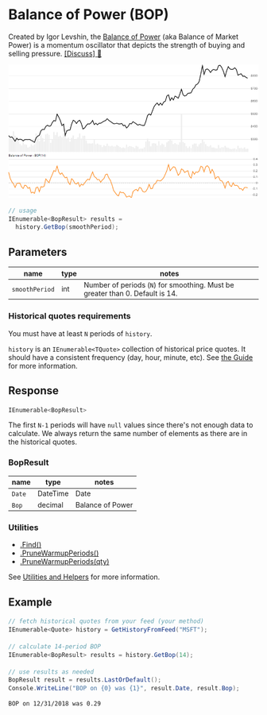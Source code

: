 ﻿# Balance of Power (BOP)

Created by Igor Levshin, the [Balance of Power](https://school.stockcharts.com/doku.php?id=technical_indicators:balance_of_power) (aka Balance of Market Power) is a momentum oscillator that depicts the strength of buying and selling pressure.
[[Discuss] :speech_balloon:](https://github.com/DaveSkender/Stock.Indicators/discussions/302 "Community discussion about this indicator")

![image](chart.png)

```csharp
// usage
IEnumerable<BopResult> results =
  history.GetBop(smoothPeriod);  
```

## Parameters

| name | type | notes
| -- |-- |--
| `smoothPeriod` | int | Number of periods (`N`) for smoothing.  Must be greater than 0.  Default is 14.

### Historical quotes requirements

You must have at least `N` periods of `history`.

`history` is an `IEnumerable<TQuote>` collection of historical price quotes.  It should have a consistent frequency (day, hour, minute, etc).  See [the Guide](../../docs/GUIDE.md) for more information.

## Response

```csharp
IEnumerable<BopResult>
```

The first `N-1` periods will have `null` values since there's not enough data to calculate.  We always return the same number of elements as there are in the historical quotes.

### BopResult

| name | type | notes
| -- |-- |--
| `Date` | DateTime | Date
| `Bop` | decimal | Balance of Power

### Utilities

- [.Find()](../../docs/UTILITIES.md#find-indicator-result-by-date)
- [.PruneWarmupPeriods()](../../docs/UTILITIES.md#prune-warmup-periods)
- [.PruneWarmupPeriods(qty)](../../docs/UTILITIES.md#prune-warmup-periods)

See [Utilities and Helpers](../../docs/UTILITIES.md#content) for more information.

## Example

```csharp
// fetch historical quotes from your feed (your method)
IEnumerable<Quote> history = GetHistoryFromFeed("MSFT");

// calculate 14-period BOP
IEnumerable<BopResult> results = history.GetBop(14);

// use results as needed
BopResult result = results.LastOrDefault();
Console.WriteLine("BOP on {0} was {1}", result.Date, result.Bop);
```

```bash
BOP on 12/31/2018 was 0.29
```
